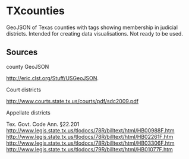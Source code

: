 TXcounties
==========

GeoJSON of Texas counties with tags showing membership in judicial districts. Intended for creating data visualisations. Not ready to be used.

Sources
-----------

county GeoJSON

http://eric.clst.org/Stuff/USGeoJSON.

Court districts

http://www.courts.state.tx.us/courts/pdf/sdc2009.pdf

Appellate districts

Tex. Govt. Code Ann. §22.201
http://www.legis.state.tx.us/tlodocs/78R/billtext/html/HB00988F.htm
http://www.legis.state.tx.us/tlodocs/78R/billtext/html/HB02261F.htm
http://www.legis.state.tx.us/tlodocs/78R/billtext/html/HB03306F.htm
http://www.legis.state.tx.us/tlodocs/79R/billtext/html/HB01077F.htm

